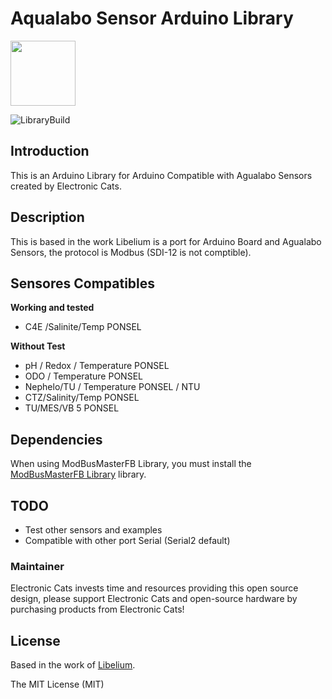# Aqualabo Sensor Arduino Library

<a href="https://github.com/sponsors/ElectronicCats">
  <img src="https://electroniccats.com/wp-content/uploads/2020/07/Badge_GHS.png" height="104" />
</a>

![LibraryBuild](https://github.com/ElectronicCats/AqualaboSensorsLibrary/workflows/LibraryBuild/badge.svg?branch=master)

## Introduction

This is an Arduino Library for Arduino Compatible with Agualabo Sensors created by Electronic Cats.

## Description

This is based in the work Libelium is a port for Arduino Board and Agualabo Sensors, the protocol is Modbus (SDI-12 is not comptible).

## Sensores Compatibles
 
**Working and tested**
 - C4E /Salinite/Temp PONSEL

**Without Test**
- pH / Redox / Temperature PONSEL
- ODO / Temperature PONSEL
- Nephelo/TU / Temperature PONSEL / NTU
- CTZ/Salinity/Temp PONSEL 
- TU/MES/VB 5 PONSEL

## Dependencies

When using ModBusMasterFB Library, you must install the [ModBusMasterFB Library](https://github.com/apanasara/ModbusMasterFP) library.

## TODO
- Test other sensors and examples
- Compatible with other port Serial (Serial2 default)

### Maintainer

Electronic Cats invests time and resources providing this open source design, please support Electronic Cats and open-source hardware by purchasing products from Electronic Cats!

## License

Based in the work of [Libelium](https://www.libelium.com/api/waspmote/html/d3/d94/classaqualaboModbusSensorsClass.html).

The MIT License (MIT)
